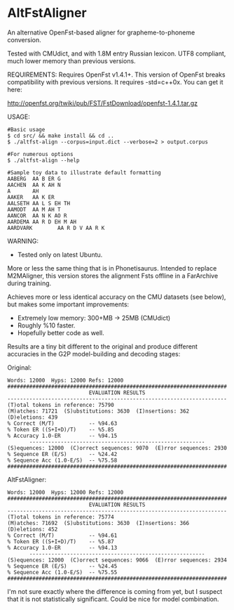 AltFstAligner
=============

An alternative OpenFst-based aligner for grapheme-to-phoneme conversion.

Tested with CMUdict, and with 1.8M entry Russian lexicon.  UTF8 compliant,
much lower memory than previous versions.

REQUIREMENTS:
Requires OpenFst v1.4.1+.  This version of OpenFst breaks compatibility
with previous versions.  It requires -std=c++0x.  You can get it here:

http://openfst.org/twiki/pub/FST/FstDownload/openfst-1.4.1.tar.gz

USAGE:
```
#Basic usage
$ cd src/ && make install && cd ..
$ ./altfst-align --corpus=input.dict --verbose=2 > output.corpus

#For numerous options
$ ./altfst-align --help

#Sample toy data to illustrate default formatting
AABERG  AA B ER G
AACHEN  AA K AH N
A       AH
AAKER   AA K ER
AALSETH AA L S EH TH
AAMODT  AA M AH T
AANCOR  AA N K AO R
AARDEMA AA R D EH M AH
AARDVARK        AA R D V AA R K
```

WARNING:
 * Tested only on latest Ubuntu.

More or less the same thing that is in Phonetisaurus.
Intended to replace M2MAligner, this version stores the alignment
Fsts offline in a FarArchive during training.

Achieves more or less identical accuracy on the CMU datasets (see below),
but makes some important improvements:
 * Extremely low memory: 300+MB -> 25MB (CMUdict)
 * Roughly %10 faster.
 * Hopefully better code as well.

Results are a tiny bit different to the original and produce different
accuracies in the G2P model-building and decoding stages:

Original:
```
Words: 12000  Hyps: 12000 Refs: 12000
######################################################################
                          EVALUATION RESULTS
----------------------------------------------------------------------
(T)otal tokens in reference: 75790
(M)atches: 71721  (S)ubstitutions: 3630  (I)nsertions: 362  (D)eletions: 439
% Correct (M/T)           -- %94.63
% Token ER ((S+I+D)/T)    -- %5.85
% Accuracy 1.0-ER         -- %94.15
       --------------------------------------------------------
(S)equences: 12000  (C)orrect sequences: 9070  (E)rror sequences: 2930
% Sequence ER (E/S)       -- %24.42
% Sequence Acc (1.0-E/S)  -- %75.58
######################################################################
```
AltFstAligner:
```
Words: 12000  Hyps: 12000 Refs: 12000
######################################################################
                          EVALUATION RESULTS
----------------------------------------------------------------------
(T)otal tokens in reference: 75774
(M)atches: 71692  (S)ubstitutions: 3630  (I)nsertions: 366  (D)eletions: 452
% Correct (M/T)           -- %94.61
% Token ER ((S+I+D)/T)    -- %5.87
% Accuracy 1.0-ER         -- %94.13
       --------------------------------------------------------
(S)equences: 12000  (C)orrect sequences: 9066  (E)rror sequences: 2934
% Sequence ER (E/S)       -- %24.45
% Sequence Acc (1.0-E/S)  -- %75.55
######################################################################
```
I'm not sure exactly where the difference is coming from yet, but I suspect
that it is not statistically significant. Could be nice for model combination.

